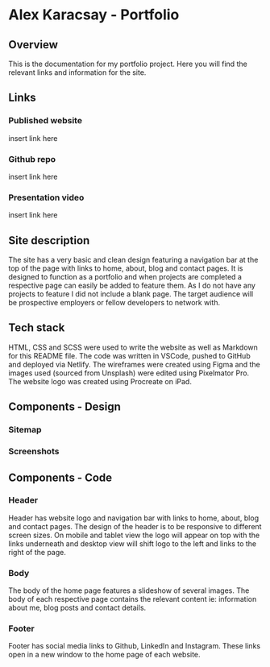 # Alex Karacsay - Portfolio

## Overview 
This is the documentation for my portfolio project. Here you will find the relevant links and information for the site.

## Links
### **Published website**
insert link here
### **Github repo**
insert link here
### **Presentation video**
insert link here

## Site description
The site has a very basic and clean design featuring a navigation bar at the top of the page with links to home, about, blog and contact pages. It is designed to function as a portfolio and when projects are completed a respective page can easily be added to feature them. As I do not have any projects to feature I did not include a blank page. The target audience will be prospective employers or fellow developers to network with.

## Tech stack
HTML, CSS and SCSS were used to write the website as well as Markdown for this README file. The code was written in VSCode, pushed to GitHub and deployed via Netlify. The wireframes were created using Figma and the images used (sourced from Unsplash) were edited using Pixelmator Pro. The website logo was created using Procreate on iPad.

## Components - Design
### Sitemap

### Screenshots








## Components - Code

### Header
Header has website logo and navigation bar with links to home, about, blog and contact pages. The design of the header is to be responsive to different screen sizes. On mobile and tablet view the logo will appear on top with the links underneath and desktop view will shift logo to the left and links to the right of the page.


### Body
The body of the home page features a slideshow of several images. The body of each respective page contains the relevant content ie: information about me, blog posts and contact details.

### Footer
Footer has social media links to Github, LinkedIn and Instagram. These links open in a new window to the home page of each website.



